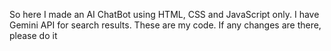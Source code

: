 So here I made an AI ChatBot using HTML, CSS and JavaScript only. I have Gemini API for search results. These are my code. If any changes are there, please do it
